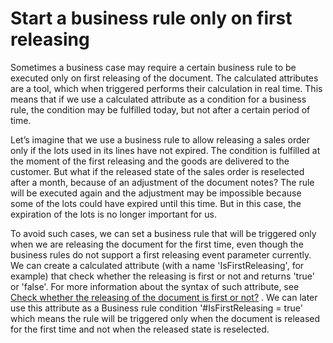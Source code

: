 # Start a business rule only on first releasing

Sometimes a business case may require a certain business rule to be executed only on first releasing of the document. The calculated attributes are a tool, which when triggered performs their calculation in real time. This means that if we use a calculated attribute as a condition for a business rule, the condition may be fulfilled today, but not after a certain period of time.

Let’s imagine that we use a business rule to allow releasing a sales order only if the lots used in its lines have not expired. The condition is fulfilled at the moment of the first releasing and the goods are delivered to the customer. But what if the released state of the sales order is reselected after a month, because of an adjustment of the document notes? The rule will be executed again and the adjustment may be impossible because some of the lots could have expired until this time. But in this case, the expiration of the lots is no longer important for us. 

To avoid such cases, we can set a business rule that will be triggered only when we are releasing the document for the first time, even though the business rules do not support a first releasing event parameter currently. We can create a calculated attribute (with a name 'IsFirstReleasing', for example) that check whether the releasing is first or not and returns 'true' or 'false'. For more information about the syntax of such attribute, see [Check whether the releasing of the document is first or not?](https://docs.erp.net/tech/advanced/calculated-attributes/examples/check-for-first-releasing.html) . We can later use this attribute as a Business rule condition '#IsFirstReleasing = true' which means the rule will be triggered only when the document is released for the first time and not when the released state is reselected.

